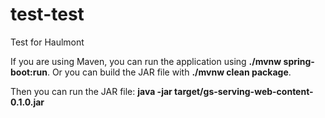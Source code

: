 # test-test
Test for Haulmont

If you are using Maven, you can run the application using **./mvnw spring-boot:run**. 
Or you can build the JAR file with **./mvnw clean package**. 

Then you can run the JAR file:
**java -jar target/gs-serving-web-content-0.1.0.jar**
